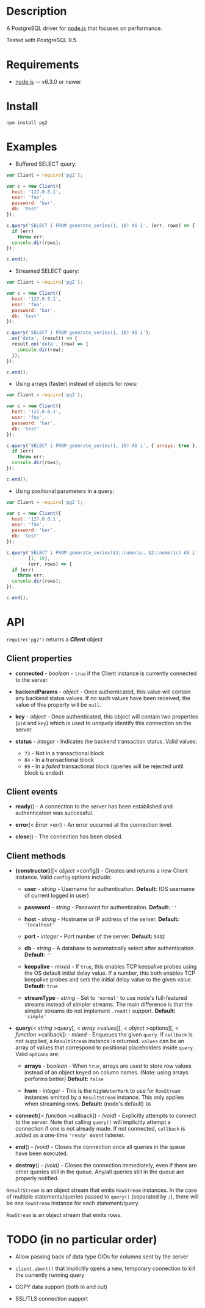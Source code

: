 
Description
===========

A PostgreSQL driver for [node.js](http://nodejs.org/) that focuses on performance.

Tested with PostgreSQL 9.5.


Requirements
============

* [node.js](http://nodejs.org/) -- v6.3.0 or newer


Install
=======

    npm install pg2


Examples
========

* Buffered SELECT query:

```js
var Client = require('pg2');

var c = new Client({
  host: '127.0.0.1',
  user: 'foo',
  password: 'bar',
  db: 'test'
});

c.query('SELECT i FROM generate_series(1, 10) AS i', (err, rows) => {
  if (err)
    throw err;
  console.dir(rows);
});

c.end();
```

* Streamed SELECT query:

```js
var Client = require('pg2');

var c = new Client({
  host: '127.0.0.1',
  user: 'foo',
  password: 'bar',
  db: 'test'
});

c.query('SELECT i FROM generate_series(1, 10) AS i');
 .on('data', (result) => {
  result.on('data', (row) => {
    console.dir(row);
  });
});

c.end();
```

* Using arrays (faster) instead of objects for rows:

```javascript
var Client = require('pg2');

var c = new Client({
  host: '127.0.0.1',
  user: 'foo',
  password: 'bar',
  db: 'test'
});

c.query('SELECT i FROM generate_series(1, 10) AS i', { arrays: true }, (err, rows) => {
  if (err)
    throw err;
  console.dir(rows);
});

c.end();
```

* Using positional parameters in a query:

```javascript
var Client = require('pg2');

var c = new Client({
  host: '127.0.0.1',
  user: 'foo',
  password: 'bar',
  db: 'test'
});

c.query('SELECT i FROM generate_series($1::numeric, $2::numeric) AS i',
        [1, 10],
        (err, rows) => {
  if (err)
    throw err;
  console.dir(rows);
});

c.end();
```


API
===

`require('pg2')` returns a **_Client_** object


Client properties
-----------------

* **connected** - _boolean_ - `true` if the Client instance is currently connected to the server.

* **backendParams** - _object_ - Once authenticated, this value will contain any backend status values. If no such values have been received, the value of this property will be `null`.

* **key** - _object_ - Once authenticated, this object will contain two properties (`pid` and `key`) which is used to uniquely identify this connection on the server.

* **status** - _integer_ - Indicates the backend transaction status. Valid values:

    * `73` - Not in a transactional block
    * `84` - In a transactional block
    * `69` - In a *failed* transactional block (queries will be rejected until block is ended)


Client events
-------------

* **ready**() - A connection to the server has been established and authentication was successful.

* **error**(< _Error_ >err) - An error occurred at the connection level.

* **close**() - The connection has been closed.


Client methods
--------------

* **(constructor)**([< _object_ >config]) - Creates and returns a new Client instance. Valid `config` options include:

    * **user** - _string_ - Username for authentication. **Default:** (OS username of current logged in user)

    * **password** - _string_ - Password for authentication. **Default:** `''`

    * **host** - _string_ - Hostname or IP address of the server. **Default:** `'localhost'`

    * **port** - _integer_ - Port number of the server. **Default:** `5432`

    * **db** - _string_ - A database to automatically select after authentication. **Default:** `''`
    
    * **keepalive** - _mixed_ - If `true`, this enables TCP keepalive probes using the OS default initial delay value. If a number, this both enables TCP keepalive probes and sets the initial delay value to the given value. **Default:** `true`

    * **streamType** - _string_ - Set to `'normal'` to use node's full-featured streams instead of simpler streams. The main difference is that the simpler streams do not implement `.read()` support. **Default:** `'simple'`

* **query**(< _string_ >query[, < _array_ >values][, < _object_ >options][, < _function_ >callback]) - _mixed_ - Enqueues the given `query`. If `callback` is not supplied, a `ResultStream` instance is returned. `values` can be an array of values that correspond to positional placeholders inside `query`. Valid `options` are:

    * **arrays** - _boolean_ - When `true`, arrays are used to store row values instead of an object keyed on column names. (Note: using arrays performs better) **Default:** `false`

    * **hwm** - _integer_ - This is the `highWaterMark` to use for `RowStream` instances emitted by a `ResultStream` instance. This only applies when streaming rows. **Default:** (node's default) `16`

* **connect**([< _function_ >callback]) - _(void)_ - Explicitly attempts to connect to the server. Note that calling `query()` will implicitly attempt a connection if one is not already made. If not connected, `callback` is added as a one-time `'ready'` event listener.

* **end**() - _(void)_ - Closes the connection once all queries in the queue have been executed.

* **destroy**() - _(void)_ - Closes the connection immediately, even if there are other queries still in the queue. Any/all queries still in the queue are properly notified.


`ResultStream` is an object stream that emits `RowStream` instances. In the case of multiple statements/queries passed to `query()` (separated by `;`), there will be one `RowStream` instance for each statement/query.

`RowStream` is an object stream that emits rows.


TODO (in no particular order)
====

* Allow passing back of data type OIDs for columns sent by the server

* `client.abort()` that implicitly opens a new, temporary connection to kill the currently running query

* COPY data support (both in and out)

* SSL/TLS connection support
